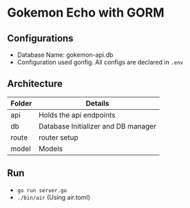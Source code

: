 # Gokemon Echo with GORM


## Configurations
- Database Name: gokemon-api.db
- Configuration used gonfig. All configs are declared in `.env`

## Architecture
| Folder | Details |
| --- | ---|
| api | Holds the api endpoints |
| db | Database Initializer and DB manager |
| route | router setup |
| model | Models|


## Run 
- `go run server.go`
- `./bin/air` (Using air.toml)
